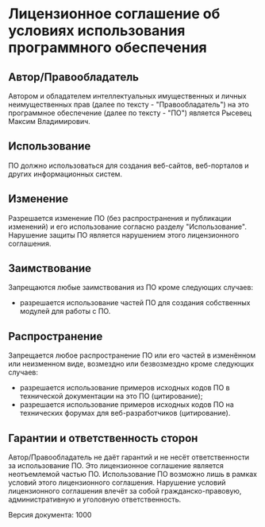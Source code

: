 

Лицензионное соглашение об условиях использования программного обеспечения
==========================================================================


Автор/Правообладатель
---------------------------------------------------------------------

Автором и обладателем интеллектуальных имущественных и личных
неимущественных прав (далее по тексту - "Правообладатель")
на это программное обеспечение (далее по тексту - "ПО")
является Рысевец Максим Владимирович.


Использование
---------------------------------------------------------------------

ПО должно использоваться для создания веб-сайтов,
веб-порталов и других информационных систем.


Изменение
---------------------------------------------------------------------

Разрешается изменение ПО (без распространения и публикации
изменений) и его использование согласно разделу "Использование".
Нарушение защиты ПО является нарушением этого
лицензионного соглашения.


Заимствование
---------------------------------------------------------------------

Запрещаются любые заимствования из ПО кроме следующих случаев:

- разрешается использование частей ПО для создания
  собственных модулей для работы с ПО.


Распространение
---------------------------------------------------------------------

Запрещается любое распространение ПО или его частей
в изменённом или неизменном виде, возмездно или безвозмездно
кроме следующих случаев:

- разрешается использование примеров исходных кодов ПО
  в технической документации на это ПО (цитирование);
- разрешается использование примеров исходных кодов ПО
  на технических форумах для веб-разработчиков (цитирование).


Гарантии и ответственность сторон
---------------------------------------------------------------------

Автор/Правообладатель не даёт гарантий и не несёт ответственности за использование ПО.
Это лицензионное соглашение является неотъемлемой частью ПО.
Использование ПО возможно лишь в рамках условий этого лицензионного соглашения.
Нарушение условий лицензионного соглашения влечёт за собой гражданско-правовую,
административную и уголовную ответственность.


Версия документа: 1000

